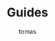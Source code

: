 ---
title: Guides
description: Guides on how to use Dolittle
keywords: guide, how-to
author: tomas
weight: 2
---